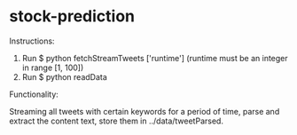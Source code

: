 # stock-prediction

Instructions:

1. Run $ python fetchStreamTweets ['runtime'] (runtime must be an integer in range [1, 100])
2. Run $ python readData

Functionality:

Streaming all tweets with certain keywords for a period of time,
parse and extract the content text, store them in ../data/tweetParsed.
